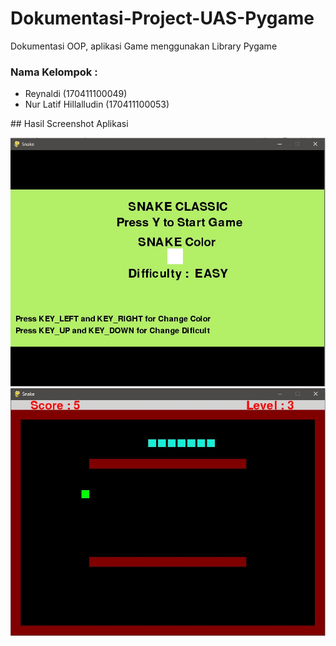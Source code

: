 # Dokumentasi-Project-UAS-Pygame
Dokumentasi OOP, aplikasi Game menggunakan Library Pygame
### Nama Kelompok :
<ul>
  <li>Reynaldi (170411100049)</li>
  <li>Nur Latif Hillalludin (170411100053)</li>
</ul>
## Hasil Screenshot Aplikasi  

![Screenshot1](/image/Screenshot_1.jpg)
![Screenshot2](/image/Screenshot_2.jpg)
